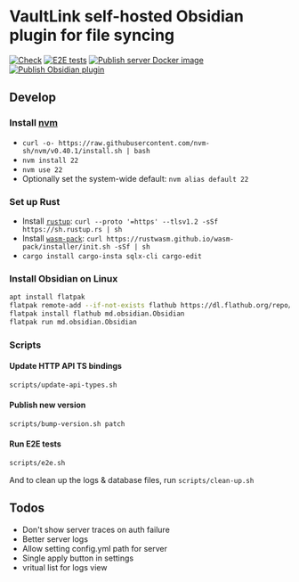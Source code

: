 # VaultLink self-hosted Obsidian plugin for file syncing

[![Check](https://github.com/schmelczer/vault-link/actions/workflows/check.yml/badge.svg)](https://github.com/schmelczer/vault-link/actions/workflows/check.yml)
[![E2E tests](https://github.com/schmelczer/vault-link/actions/workflows/e2e.yml/badge.svg)](https://github.com/schmelczer/vault-link/actions/workflows/e2e.yml)
[![Publish server Docker image](https://github.com/schmelczer/vault-link/actions/workflows/publish-docker.yml/badge.svg)](https://github.com/schmelczer/vault-link/actions/workflows/publish-docker.yml)
[![Publish Obsidian plugin](https://github.com/schmelczer/vault-link/actions/workflows/publish-plugin.yml/badge.svg)](https://github.com/schmelczer/vault-link/actions/workflows/publish-plugin.yml)


## Develop

### Install [nvm](https://github.com/nvm-sh/nvm)

- `curl -o- https://raw.githubusercontent.com/nvm-sh/nvm/v0.40.1/install.sh | bash`
- `nvm install 22`
- `nvm use 22`
- Optionally set the system-wide default: `nvm alias default 22`


### Set up Rust

- Install [`rustup`](https://rustup.rs): `curl --proto '=https' --tlsv1.2 -sSf https://sh.rustup.rs | sh`
- Install [`wasm-pack`](https://rustwasm.github.io/wasm-pack/installer): `curl https://rustwasm.github.io/wasm-pack/installer/init.sh -sSf | sh`
- `cargo install cargo-insta sqlx-cli cargo-edit`

### Install Obsidian on Linux

```sh
apt install flatpak
flatpak remote-add --if-not-exists flathub https://dl.flathub.org/repo/flathub.flatpakrepo
flatpak install flathub md.obsidian.Obsidian
flatpak run md.obsidian.Obsidian
```

### Scripts

#### Update HTTP API TS bindings

```sh 
scripts/update-api-types.sh
```

#### Publish new version 

```sh
scripts/bump-version.sh patch
```


#### Run E2E tests

```sh 
scripts/e2e.sh
```

And to clean up the logs & database files, run `scripts/clean-up.sh`

## Todos

- Don't show server traces on auth failure
- Better server logs
- Allow setting config.yml path for server
- Single apply button in settings
- vritual list for logs view
